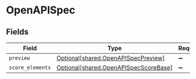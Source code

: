 # OpenAPISpec


## Fields

| Field                                                                                | Type                                                                                 | Required                                                                             | Description                                                                          |
| ------------------------------------------------------------------------------------ | ------------------------------------------------------------------------------------ | ------------------------------------------------------------------------------------ | ------------------------------------------------------------------------------------ |
| `preview`                                                                            | [Optional[shared.OpenAPISpecPreview]](../../models/shared/openapispecpreview.md)     | :heavy_minus_sign:                                                                   | N/A                                                                                  |
| `score_elements`                                                                     | [Optional[shared.OpenAPISpecScoreBase]](../../models/shared/openapispecscorebase.md) | :heavy_minus_sign:                                                                   | N/A                                                                                  |